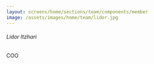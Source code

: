 ```yaml
---
layout: screens/home/sections/team/components/member
image: /assets/images/home/team/lidor.jpg
---
```


###### Lidor Itzhari

COO

